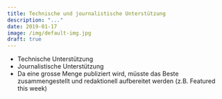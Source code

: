```yaml
---
title: Technische und journalistische Unterstützung
description: "..."
date: 2019-01-17
image: /img/default-img.jpg
draft: true
---
```


- Technische Unterstützung
- Journalistische Unterstützung
- Da eine grosse Menge publiziert wird, müsste das Beste zusammengestellt und redaktionell aufbereitet werden (z.B. Featured this week)